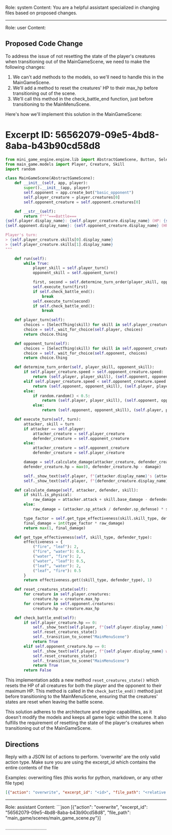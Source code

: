 Role: system
Content: You are a helpful assistant specialized in changing files based on proposed changes.
__________________
Role: user
Content: 
## Proposed Code Change
To address the issue of not resetting the state of the player's creatures when transitioning out of the MainGameScene, we need to make the following changes:

1. We can't add methods to the models, so we'll need to handle this in the MainGameScene.
2. We'll add a method to reset the creatures' HP to their max_hp before transitioning out of the scene.
3. We'll call this method in the check_battle_end function, just before transitioning to the MainMenuScene.

Here's how we'll implement this solution in the MainGameScene:

# Excerpt ID: 56562079-09e5-4bd8-8aba-b43b90cd58d8
```python main_game/scenes/main_game_scene.py
from mini_game_engine.engine.lib import AbstractGameScene, Button, SelectThing
from main_game.models import Player, Creature, Skill
import random

class MainGameScene(AbstractGameScene):
    def __init__(self, app, player):
        super().__init__(app, player)
        self.opponent = app.create_bot("basic_opponent")
        self.player_creature = player.creatures[0]
        self.opponent_creature = self.opponent.creatures[0]

    def __str__(self):
        return f"""===Battle===
{self.player.display_name}: {self.player_creature.display_name} (HP: {self.player_creature.hp}/{self.player_creature.max_hp})
{self.opponent.display_name}: {self.opponent_creature.display_name} (HP: {self.opponent_creature.hp}/{self.opponent_creature.max_hp})

Player's turn:
> {self.player_creature.skills[0].display_name}
> {self.player_creature.skills[1].display_name}
"""

    def run(self):
        while True:
            player_skill = self.player_turn()
            opponent_skill = self.opponent_turn()

            first, second = self.determine_turn_order(player_skill, opponent_skill)
            self.execute_turn(first)
            if self.check_battle_end():
                break
            self.execute_turn(second)
            if self.check_battle_end():
                break

    def player_turn(self):
        choices = [SelectThing(skill) for skill in self.player_creature.skills]
        choice = self._wait_for_choice(self.player, choices)
        return choice.thing

    def opponent_turn(self):
        choices = [SelectThing(skill) for skill in self.opponent_creature.skills]
        choice = self._wait_for_choice(self.opponent, choices)
        return choice.thing

    def determine_turn_order(self, player_skill, opponent_skill):
        if self.player_creature.speed > self.opponent_creature.speed:
            return (self.player, player_skill), (self.opponent, opponent_skill)
        elif self.player_creature.speed < self.opponent_creature.speed:
            return (self.opponent, opponent_skill), (self.player, player_skill)
        else:
            if random.random() < 0.5:
                return (self.player, player_skill), (self.opponent, opponent_skill)
            else:
                return (self.opponent, opponent_skill), (self.player, player_skill)

    def execute_turn(self, turn):
        attacker, skill = turn
        if attacker == self.player:
            attacker_creature = self.player_creature
            defender_creature = self.opponent_creature
        else:
            attacker_creature = self.opponent_creature
            defender_creature = self.player_creature

        damage = self.calculate_damage(attacker_creature, defender_creature, skill)
        defender_creature.hp = max(0, defender_creature.hp - damage)

        self._show_text(self.player, f"{attacker.display_name}'s {attacker_creature.display_name} used {skill.display_name}!")
        self._show_text(self.player, f"{defender_creature.display_name} took {damage} damage!")

    def calculate_damage(self, attacker, defender, skill):
        if skill.is_physical:
            raw_damage = attacker.attack + skill.base_damage - defender.defense
        else:
            raw_damage = (attacker.sp_attack / defender.sp_defense) * skill.base_damage

        type_factor = self.get_type_effectiveness(skill.skill_type, defender.creature_type)
        final_damage = int(type_factor * raw_damage)
        return max(1, final_damage)

    def get_type_effectiveness(self, skill_type, defender_type):
        effectiveness = {
            ("fire", "leaf"): 2,
            ("fire", "water"): 0.5,
            ("water", "fire"): 2,
            ("water", "leaf"): 0.5,
            ("leaf", "water"): 2,
            ("leaf", "fire"): 0.5
        }
        return effectiveness.get((skill_type, defender_type), 1)

    def reset_creatures_state(self):
        for creature in self.player.creatures:
            creature.hp = creature.max_hp
        for creature in self.opponent.creatures:
            creature.hp = creature.max_hp

    def check_battle_end(self):
        if self.player_creature.hp == 0:
            self._show_text(self.player, f"{self.player.display_name} lost the battle!")
            self.reset_creatures_state()
            self._transition_to_scene("MainMenuScene")
            return True
        elif self.opponent_creature.hp == 0:
            self._show_text(self.player, f"{self.player.display_name} won the battle!")
            self.reset_creatures_state()
            self._transition_to_scene("MainMenuScene")
            return True
        return False
```

This implementation adds a new method `reset_creatures_state()` which resets the HP of all creatures for both the player and the opponent to their maximum HP. This method is called in the `check_battle_end()` method just before transitioning to the MainMenuScene, ensuring that the creatures' states are reset when leaving the battle scene.

This solution adheres to the architecture and engine capabilities, as it doesn't modify the models and keeps all game logic within the scene. It also fulfills the requirement of resetting the state of the player's creatures when transitioning out of the MainGameScene.

## Directions
Reply with a JSON list of actions to perform. 'overwrite' are the only valid action type. 
Make sure you are using the excerpt_id which contains the entire contents of the file

Examples:
overwriting files (this works for python, markdown, or any other file type)
```json output_example1
[{"action": "overwrite", "excerpt_id": "<id>", "file_path": "<relative file path>"}]
```

__________________
Role: assistant
Content: ```json
[{"action": "overwrite", "excerpt_id": "56562079-09e5-4bd8-8aba-b43b90cd58d8", "file_path": "main_game/scenes/main_game_scene.py"}]
```
__________________
